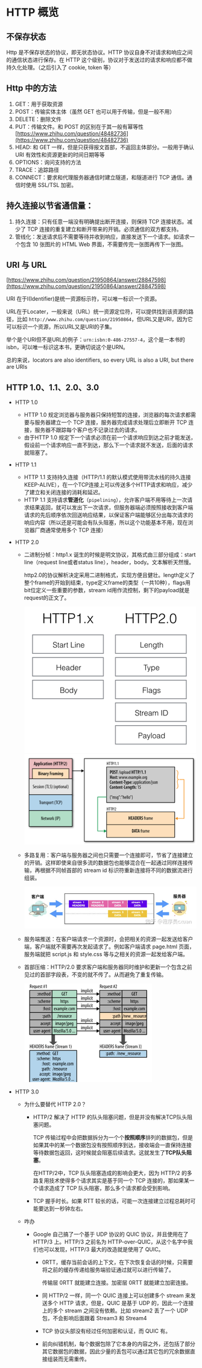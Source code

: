 # HTTP 概览

## 不保存状态

Http 是不保存状态的协议，即无状态协议。HTTP 协议自身不对请求和响应之间的通信状态进行保存。在 HTTP 这个级别，协议对于发送过的请求和响应都不做持久化处理。（之后引入了 cookie, token 等）

## Http 中的方法

1. GET：用于获取资源
2. POST：传输实体主体（虽然 GET 也可以用于传输，但是一般不用）
3. DELETE：删除文件
4. PUT：传输文件。和 POST 的区别在于其一般有幂等性 [https://www.zhihu.com/question/48482736](https://www.zhihu.com/question/48482736)
5. HEAD: 和 GET 一样，但是只获得报文首部，不返回主体部分。一般用于确认 URI 有效性和资源更新的时间日期等等
6. OPTIONS：询问支持的方法
7. TRACE：追踪路径
8. CONNECT：要求和代理服务器通信时建立隧道，和隧道进行 TCP 通信。通信时使用  SSL/TSL 加密。

## 持久连接以节省通信量：

1. 持久连接：只有任意一端没有明确提出断开连接，则保持 TCP 连接状态。减少了 TCP 连接的重复建立和断开带来的开销。必须通信的双方都支持。
2. 管线化：发送请求后不需要等待并收到响应，直接发送下一个请求。如请求一个包含 10 张图片的 HTML Web 界面，不需要传完一张图再传下一张图。

## URI 与 URL

[https://www.zhihu.com/question/21950864/answer/28847598](https://www.zhihu.com/question/21950864/answer/28847598)

URI 在于I(Identifier)是统一资源标示符，可以唯一标识一个资源。

URL在于Locater，一般来说（URL）统一资源定位符，可以提供找到该资源的路径，比如 `http://www.zhihu.com/question/21950864`，但URL又是URI，因为它可以标识一个资源，所以URL又是URI的子集。

举个是个URI但不是URL的例子：`urn:isbn:0-486-27557-4`，这个是一本书的isbn，可以唯一标识这本书，更确切说这个是URN。

总的来说，locators are also identifiers, so every URL is also a URI, but there are URIs

## HTTP 1.0、1.1、2.0、3.0

+ HTTP 1.0
  
  + HTTP 1.0 规定浏览器与服务器只保持短暂的连接，浏览器的每次请求都需要与服务器建立一个 TCP 连接，服务器完成请求处理后立即断开 TCP 连接，服务器不跟踪每个客户也不记录过去的请求。
  + 由于HTTP 1.0 规定下一个请求必须在前一个请求响应到达之前才能发送，假设前一个请求响应一直不到达，那么下一个请求就不发送，后面的请求就阻塞了。

+ HTTP 1.1
  
  + HTTP 1.1 支持持久连接（HTTP/1.1 的默认模式使用带流水线的持久连接 KEEP-ALIVE），在一个TCP连接上可以传送多个HTTP请求和响应，减少了建立和关闭连接的消耗和延迟。
  + HTTP 1.1 支持请求**管道化**（`pipelining`），允许客户端不用等待上一次请求结果返回，就可以发出下一次请求，但服务器端必须按照接收到客户端请求的先后顺序依次回送响应结果，以保证客户端能够区分出每次请求的响应内容（所以还是可能会有队头阻塞，所以这个功能基本不用，现在浏览器厂商通常使用多个 TCP 连接）

+ HTTP 2.0
  
  + 二进制分帧：http1.x 诞生的时候是明文协议，其格式由三部分组成：start line（request line或者status line），header，body。文本解析天然慢。
    
    http2.0的协议解析决定采用二进制格式，实现方便且健壮。length定义了整个frame的开始到结束，type定义frame的类型（一共10种），flags用bit位定义一些重要的参数，stream id用作流控制，剩下的payload就是request的正文了。
    
    <img src="4bc1ad44e91207d56493003bf3805048_1440w.png" alt="img" style="zoom:50%;" />
    
    <img src="05563d500d43202464e1e246e8e69e9a_1440w.png" alt="img" style="zoom:50%;" />
  
  + 多路复用：客户端与服务器之间也只需要一个连接即可，节省了连接建立的开销。这样即使来自很多流的数据包也能够混合在一起通过同样连接传输，再根据不同帧首部的 stream id 标识符重新连接将不同的数据流进行组装。
    
    ![preview](v2-7fc42de1ae19588365a6a767c985986c_r.jpg)
  
  + 服务端推送：在客户端请求一个资源时，会把相关的资源一起发送给客户端，客户端就不需要再次发起请求了。例如客户端请求 page.html 页面，服务端就把 script.js 和 style.css 等与之相关的资源一起发给客户端。
  
  + 首部压缩：HTTP/2.0 要求客户端和服务器同时维护和更新一个包含之前见过的首部字段表，不变的就不传了。从而避免了重复传输。
    
    <img src="image-20220227205907367.png" alt="image-20220227205907367" style="zoom: 33%;" />

+ HTTP 3.0
  
  + 为什么要替代 HTTP 2.0？
    
    + HTTP/2 解决了 HTTP 的队头阻塞问题，但是并没有解决TCP队头阻塞问题。
      
      TCP 传输过程中会把数据拆分为一个个**按照顺序**排列的数据包，但是如果其中的某一个数据包没有按照顺序到达，接收端会一直保持连接等待数据包返回，这时候就会阻塞后续请求。这就发生了**TCP队头阻塞**。
      
      在HTTP/2中，TCP 队头阻塞造成的影响会更大，因为 HTTP/2 的多路复用技术使得多个请求其实是基于同一个 TCP 连接的，那如果某一个请求造成了 TCP 队头阻塞，那么多个请求都会受到影响。
    
    + TCP 握手时长。如果 RTT 较长的话，可能一次连接建立过程总耗时可能要达到一秒钟左右。
  
  + 咋办
    
    + Google 自己搞了一个基于 UDP 协议的 QUIC 协议，并且使用在了 HTTP/3 上。HTTP/3 之前名为 HTTP-over-QUIC，从这个名字中我们也可以发现，HTTP/3 最大的改造就是使用了 QUIC。
      
      + 0RTT，缓存当前会话的上下文，在下次恢复会话的时候，只需要将之前的缓存传递给服务端验证通过就可以进行传输了。
        
        传输层 0RTT 就能建立连接。加密层 0RTT 就能建立加密连接。
      
      + 同 HTTP/2 一样，同一个 QUIC 连接上可以创建多个 stream 来发送多个 HTTP 请求，但是，QUIC 是基于 UDP 的，因此一个连接上的多个 stream 之间没有依赖。比如 stream2 丢了一个 UDP 包，不会影响后面跟着 Stream3 和 Stream4
      
      + TCP 协议头部没有经过任何加密和认证，而 QUIC 有。
      
      + 前向纠错机制，每个数据包除了它本身的内容之外，还包括了部分其它数据包的数据，因此少量的丢包可以通过其它包的冗余数据直接组装而无需重传。